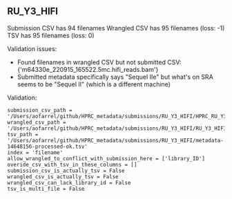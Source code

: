 ## RU_Y3_HIFI

Submission CSV has 94 filenames
Wrangled CSV has 95 filenames (loss: -1)
TSV has 95 filenames (loss: 0)

Validation issues: 
* Found filenames in wrangled CSV but not submitted CSV: {'m64330e_220915_165522.5mc.hifi_reads.bam'}
* Submitted metadata specifically says "Sequel IIe" but what's on SRA seems to be "Sequel II" (which is a different machine)

Validation:
```
submission_csv_path = '/Users/aofarrel/github/HPRC_metadata/submissions/RU_Y3_HIFI/HPRC_RU_Y3_HiFi_Metadata_Submission.csv'
wrangled_csv_path = '/Users/aofarrel/github/HPRC_metadata/submissions/RU_Y3_HIFI/RU_Y3_HIFI_data_table.csv'
tsv_path = '/Users/aofarrel/github/HPRC_metadata/submissions/RU_Y3_HIFI/metadata-14648156-processed-ok.tsv'
index = 'filename'
allow_wrangled_to_conflict_with_submission_here = ['library_ID']
overide_csv_with_tsv_in_these_columns = []
submission_csv_is_actually_tsv = False
wrangled_csv_is_actually_tsv = False
wrangled_csv_can_lack_library_id = False
tsv_is_multi_file = False
```
